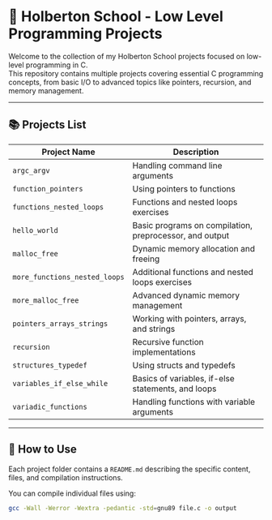 # 🐚 Holberton School - Low Level Programming Projects

Welcome to the collection of my Holberton School projects focused on low-level programming in C.  
This repository contains multiple projects covering essential C programming concepts, from basic I/O to advanced topics like pointers, recursion, and memory management.

---

## 📚 Projects List

| Project Name               | Description                                     |
|----------------------------|------------------------------------------------|
| `argc_argv`                | Handling command line arguments                 |
| `function_pointers`        | Using pointers to functions                      |
| `functions_nested_loops`   | Functions and nested loops exercises             |
| `hello_world`              | Basic programs on compilation, preprocessor, and output |
| `malloc_free`              | Dynamic memory allocation and freeing            |
| `more_functions_nested_loops` | Additional functions and nested loops exercises |
| `more_malloc_free`         | Advanced dynamic memory management                |
| `pointers_arrays_strings`  | Working with pointers, arrays, and strings        |
| `recursion`                | Recursive function implementations                |
| `structures_typedef`       | Using structs and typedefs                         |
| `variables_if_else_while`  | Basics of variables, if-else statements, and loops |
| `variadic_functions`       | Handling functions with variable arguments        |

---

## 🚀 How to Use

Each project folder contains a `README.md` describing the specific content, files, and compilation instructions.

You can compile individual files using:

```bash
gcc -Wall -Werror -Wextra -pedantic -std=gnu89 file.c -o output
